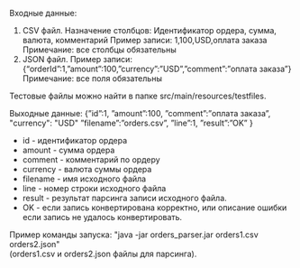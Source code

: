 Входные данные:
1. CSV файл. 
Назначение столбцов: 
Идентификатор ордера, сумма, валюта, комментарий
Пример записи:
1,100,USD,оплата заказа
Примечание:  все столбцы обязательны
2. JSON файл.
Пример записи:
{“orderId”:1,”amount”:100,”currency”:”USD”,”comment”:”оплата заказа”}
Примечание:  все поля обязательны

Тестовые файлы можно найти в папке src/main/resources/testfiles.

Выходные данные:
{”id”:1, ”amount”:100, ”comment”:”оплата заказа”, "currency": "USD" ”filename”:”orders.csv”, ”line”:1, ”result”:”OK” }

* id - идентификатор ордера  
* amount - сумма ордера  
* comment - комментарий по ордеру  
* currency - валюта суммы ордера  
* filename - имя исходного файла  
* line - номер строки исходного файла  
* result - результат парсинга записи исходного файла.  
* OK - если запись конвертирована корректно, 
или описание ошибки если запись не удалось конвертировать.

Пример команды запуска: "java -jar orders_parser.jar orders1.csv orders2.json"  
(orders1.csv  и orders2.json  файлы для парсинга).